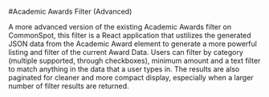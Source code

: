 #Academic Awards Filter (Advanced)

A more advanced version of the existing Academic Awards filter on CommonSpot, this filter is a React application that ustilizes the generated JSON data from the Academic Award element to generate a more powerful listing and filter of the current Award Data. Users can filter by category (multiple supported, through checkboxes), minimum amount and a text filter to match anything in the data that a user types in. The results are also paginated for cleaner and more compact display, especially when a larger number of filter results are returned. 
